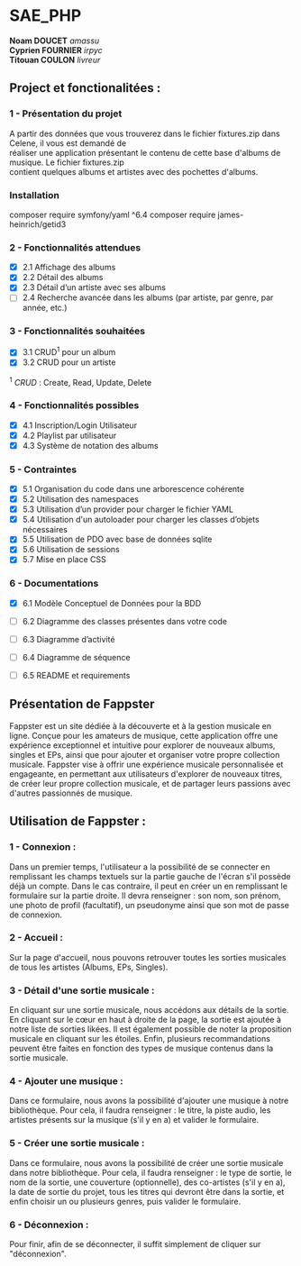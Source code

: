 # SAE_PHP

**Noam DOUCET** *amassu*  
**Cyprien FOURNIER** *irpyc*  
**Titouan COULON** *livreur*  

## Project et fonctionalitées : 

### 1 - Présentation du projet
A partir des données que vous trouverez dans le fichier fixtures.zip dans Celene, il vous est demandé de  
réaliser une application présentant le contenu de cette base d'albums de musique. Le fichier fixtures.zip  
contient quelques albums et artistes avec des pochettes d'albums.
### Installation
composer require symfony/yaml ^6.4
composer require james-heinrich/getid3

### 2 - Fonctionnalités attendues
- [x] 2.1 Affichage des albums
- [x] 2.2 Détail des albums
- [x] 2.3 Détail d’un artiste avec ses albums
- [ ] 2.4 Recherche avancée dans les albums (par artiste, par genre, par année, etc.)

### 3 - Fonctionnalités souhaitées
- [x] 3.1 CRUD<sup>1</sup> pour un album
- [x] 3.2 CRUD pour un artiste

<sup>1</sup> *CRUD* : Create, Read, Update, Delete

### 4 - Fonctionnalités possibles
- [x] 4.1 Inscription/Login Utilisateur
- [x] 4.2 Playlist par utilisateur
- [x] 4.3 Système de notation des albums

### 5 - Contraintes
- [x] 5.1 Organisation du code dans une arborescence cohérente
- [x] 5.2 Utilisation des namespaces
- [x] 5.3 Utilisation d’un provider pour charger le fichier YAML
- [x] 5.4 Utilisation d'un autoloader pour charger les classes d’objets nécessaires
- [x] 5.5 Utilisation de PDO avec base de données sqlite
- [x] 5.6 Utilisation de sessions
- [x] 5.7 Mise en place CSS

### 6 - Documentations
- [x] 6.1 Modèle Conceptuel de Données pour la BDD
- [ ] 6.2 Diagramme des classes présentes dans votre code
- [ ] 6.3 Diagramme d’activité
- [ ] 6.4 Diagramme de séquence
- [ ] 6.5 README et requirements


## Présentation de Fappster
  Fappster est un site dédiée à la découverte et à la gestion musicale en ligne. Conçue pour les amateurs de musique, cette application offre une expérience exceptionnel et intuitive pour explorer de nouveaux albums, singles et EPs, ainsi que pour ajouter et organiser votre propre collection musicale.
Fappster vise à offrir une expérience musicale personnalisée et engageante, en permettant aux utilisateurs d'explorer de nouveaux titres, de créer leur propre collection musicale, et de partager leurs passions avec d'autres passionnés de musique.


## Utilisation de Fappster :

### 1 - Connexion :
Dans un premier temps, l'utilisateur a la possibilité de se connecter en remplissant les champs textuels sur la partie gauche de l'écran s'il possède déjà un compte. Dans le cas contraire, il peut en créer un en remplissant le formulaire sur la partie droite. Il devra renseigner : son nom, son prénom, une photo de profil (facultatif), un pseudonyme ainsi que son mot de passe de connexion.

### 2 - Accueil :
Sur la page d'accueil, nous pouvons retrouver toutes les sorties musicales de tous les artistes (Albums, EPs, Singles).

### 3 - Détail d'une sortie musicale :
En cliquant sur une sortie musicale, nous accédons aux détails de la sortie. En cliquant sur le cœur en haut à droite de la page, la sortie est ajoutée à notre liste de sorties likées. Il est également possible de noter la proposition musicale en cliquant sur les étoiles. Enfin, plusieurs recommandations peuvent être faites en fonction des types de musique contenus dans la sortie musicale.

### 4 - Ajouter une musique :
Dans ce formulaire, nous avons la possibilité d'ajouter une musique à notre bibliothèque. Pour cela, il faudra renseigner : le titre, la piste audio, les artistes présents sur la musique (s'il y en a) et valider le formulaire.

### 5 - Créer une sortie musicale :
Dans ce formulaire, nous avons la possibilité de créer une sortie musicale dans notre bibliothèque. Pour cela, il faudra renseigner : le type de sortie, le nom de la sortie, une couverture (optionnelle), des co-artistes (s'il y en a), la date de sortie du projet, tous les titres qui devront être dans la sortie, et enfin choisir un ou plusieurs genres, puis valider le formulaire.

### 6 - Déconnexion :
Pour finir, afin de se déconnecter, il suffit simplement de cliquer sur "déconnexion".

